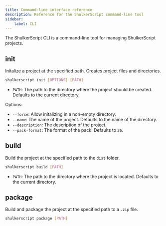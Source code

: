 ```yaml
---
title: Command-line interface reference
description: Reference for the ShulkerScript command-line tool
sidebar:
    label: CLI
---
```


The ShulkerScript CLI is a command-line tool for managing ShulkerScript projects.


## init
Initalize a project at the specified path.
Creates project files and directories.
```bash
shulkerscript init [OPTIONS] [PATH]
```
- `PATH`: The path to the directory where the project should be created. Defaults to the current directory.

Options:
- `--force`: Allow initalizing in a non-empty directory.
- `--name`: The name of the project. Defaults to the name of the directory.
- `--description`: The description of the project.
- `--pack-format`: The format of the pack. Defaults to `26`.

## build
Build the project at the specified path to the `dist` folder.
```bash
shulkerscript build [PATH]
```
- `PATH`: The path to the directory where the project is located. Defaults to the current directory.

## package
Build and package the project at the specified path to a `.zip` file.
```bash
shulkerscript package [PATH]
```